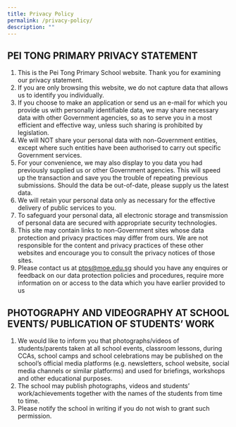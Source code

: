 ```yaml
---
title: Privacy Policy
permalink: /privacy-policy/
description: ""
---
```

## PEI TONG PRIMARY PRIVACY STATEMENT
1.	This is the Pei Tong Primary School website. Thank you for examining our privacy statement.
2.	If you are only browsing this website, we do not capture data that allows us to identify you individually.
3.	If you choose to make an application or send us an e-mail for which you provide us with personally identifiable data, we may share necessary data with other Government agencies, so as to serve you in a most efficient and effective way, unless such sharing is prohibited by legislation.
4.	We will NOT share your personal data with non-Government entities, except where such entities have been authorised to carry out specific Government services.
5.	For your convenience, we may also display to you data you had previously supplied us or other Government agencies. This will speed up the transaction and save you the trouble of repeating previous submissions. Should the data be out-of-date, please supply us the latest data.
6.	We will retain your personal data only as necessary for the effective delivery of public services to you.
7.	To safeguard your personal data, all electronic storage and transmission of personal data are secured with appropriate security technologies.
8.	This site may contain links to non-Government sites whose data protection and privacy practices may differ from ours. We are not responsible for the content and privacy practices of these other websites and encourage you to consult the privacy notices of those sites.
9.	Please contact us at [ptps@moe.edu.sg](mailto:ptps@moe.edu.sg) should you have any enquires or feedback on our data protection policies and procedures, require more information on or access to the data which you have earlier provided to us

## PHOTOGRAPHY AND VIDEOGRAPHY AT SCHOOL EVENTS/ PUBLICATION OF STUDENTS’ WORK
1.	We would like to inform you that photographs/videos of students/parents taken at all school events, classroom lessons, during CCAs, school camps and school celebrations may be published on the school’s official media platforms (e.g. newsletters, school website, social media channels or similar platforms) and used for briefings, workshops and other educational purposes.
2.	The school may publish photographs, videos and students’ work/achievements together with the names of the students from time to time.
3.	Please notify the school in writing if you do not wish to grant such permission.

